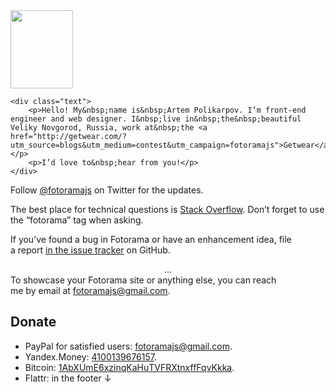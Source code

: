 <div class="contact">
	<img src="http://fotorama.s3.amazonaws.com/i/me/a_6eac6476-1@2x.jpg" width="100" height="125" class="avatar">

	<div class="text">
		<p>Hello! My&nbsp;name is&nbsp;Artem Polikarpov. I’m front-end engineer and web designer. I&nbsp;live in&nbsp;the&nbsp;beautiful Veliky Novgorod, Russia, work at&nbsp;the <a href="http://getwear.com/?utm_source=blogs&utm_medium=contest&utm_campaign=fotoramajs">Getwear</a>.</p>
		<p>I’d love to&nbsp;hear from you!</p>
	</div>
</div>

Follow <a href="https://twitter.com/fotoramajs">@fotoramajs</a> on Twitter for the updates.

The best place for technical questions is <a href="http://stackoverflow.com/questions/ask">Stack Overflow</a>. Don’t forget to use the “fotorama” tag when asking.

If&nbsp;you’ve found a&nbsp;bug in&nbsp;Fotorama or&nbsp;have an&nbsp;enhancement idea, file a&nbsp;report <a href="https://github.com/artpolikarpov/fotorama/issues">in&nbsp;the issue tracker</a> on&nbsp;GitHub.

<center>...</center>
To&nbsp;showcase your Fotorama site or&nbsp;anything else, you can reach me&nbsp;by&nbsp;email at&nbsp;<a href="mailto:fotoramajs@gmail.com">fotoramajs@gmail.com</a>.

## Donate <i class="icon-thumbs-up-alt"></i>
* PayPal for satisfied users: [fotoramajs@gmail.com](https://www.paypal.com/cgi-bin/webscr?cmd=_s-xclick&hosted_button_id=7M9KK5AQPG6CC).
* Yandex.Money: [4100139676157](https://money.yandex.ru/direct-payment.xml?receiver=4100139676157).
* Bitcoin: [1AbXUmE6xzinqKaHu<wbr/>TVFRXtnxffFqvKkka](bitcoin:1AbXUmE6xzinqKaHuTVFRXtnxffFqvKkka).
* Flattr: in the footer ↓